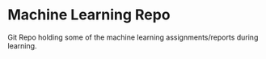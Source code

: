 # Machine Learning Repo

Git Repo holding some of the machine learning assignments/reports during learning.

